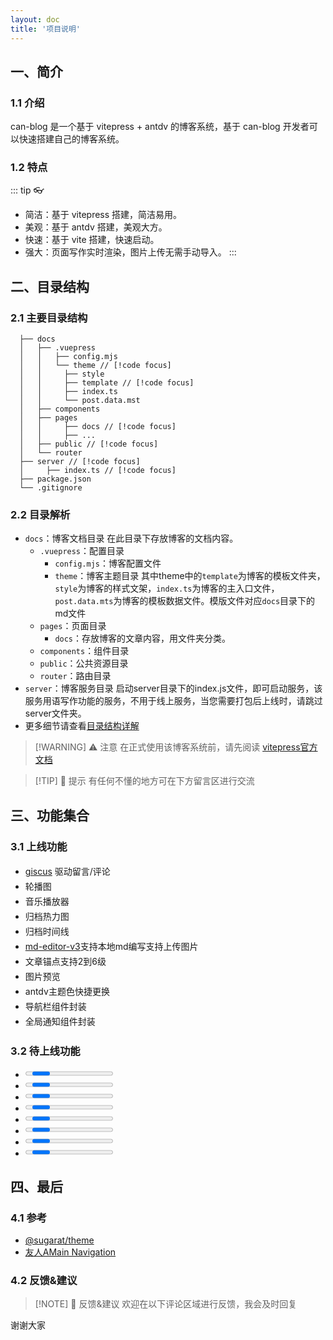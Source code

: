 ```yaml
---
layout: doc
title: '项目说明'
---
```

<script setup>
  import { ref } from 'vue'
  import { withBase } from 'vitepress'
  import Progress from './components/progress/index.vue'
  import EllipsisSpan from './components/ellipsisSpan/index.vue'
  import { Checkbox } from 'ant-design-vue'

  const checked = ref(true)
</script>
<style lang="scss" scope>
  .listItem {
    display: flex;
    padding: 2px 0;
    font-size: 14px;
    div, label {
      margin-right: 2px;
      transform: scale(0.9);
    }
    label {
      margin-right: 8px;
    }
  }
</style>

## 一、简介
### 1.1 介绍
can-blog 是一个基于 vitepress + antdv 的博客系统，基于 can-blog 开发者可以快速搭建自己的博客系统。
### 1.2 特点
::: tip 👓
- 简洁：基于 vitepress 搭建，简洁易用。
- 美观：基于 antdv 搭建，美观大方。
- 快速：基于 vite 搭建，快速启动。
- 强大：页面写作实时渲染，图片上传无需手动导入。
:::

## 二、目录结构
### 2.1 主要目录结构
```can-blog
  ├── docs
  │   ├── .vuepress
  │   │   ├── config.mjs
  │   │   └── theme // [!code focus]
  │   │     ├── style
  │   │     ├── template // [!code focus]
  │   │     ├── index.ts
  │   │     └── post.data.mst
  │   ├── components
  │   ├── pages
  │   │     ├── docs // [!code focus]
  │   │     ├── ...
  │   ├── public // [!code focus]
  │   └── router
  ├── server // [!code focus]
  │     ├── index.ts // [!code focus]
  ├── package.json
  └── .gitignore
```
### 2.2 目录解析
- `docs`：博客文档目录
  在此目录下存放博客的文档内容。
  - `.vuepress`：配置目录
    - `config.mjs`：博客配置文件
    - `theme`：博客主题目录
    其中theme中的`template`为博客的模板文件夹，`style`为博客的样式文架，`index.ts`为博客的主入口文件，`post.data.mts`为博客的模板数据文件。模版文件对应`docs`目录下的md文件
  - `pages`：页面目录
    - `docs`：存放博客的文章内容，用文件夹分类。
  - `components`：组件目录
  - `public`：公共资源目录
  - `router`：路由目录
- `server`：博客服务目录
  启动server目录下的index.js文件，即可启动服务，该服务用语写作功能的服务，不用于线上服务，当您需要打包后上线时，请跳过server文件夹。
- 更多细节请查看[目录结构详解](/other)

> [!WARNING] ⚠️ 注意
> 在正式使用该博客系统前，请先阅读 [vitepress官方文档](https://vitepress.dev/zh/guide/what-is-vitepress)

> [!TIP] 🎉 提示
> 有任何不懂的地方可在下方留言区进行交流

## 三、功能集合
### 3.1 上线功能

- <div class="listItem">
    <Checkbox v-model:checked="checked" />
    <a class="vp-external-link-icon" href="https://giscus.app/zh-CN" target="_blank">giscus</a> 驱动留言/评论
  </div>
- <div class="listItem"><Checkbox v-model:checked="checked" />轮播图</div>
- <div class="listItem"><Checkbox v-model:checked="checked" />
    <a :href="withBase('/music')" target="_blank">音乐播放器</a>
  </div>
- <div class="listItem"><Checkbox v-model:checked="checked" />归档热力图</div>
- <div class="listItem"><Checkbox v-model:checked="checked" />归档时间线</div>
- <div class="listItem">
    <Checkbox v-model:checked="checked" />
    <a class="vp-external-link-icon" href="https://github.com/imzbf/md-editor-v3" target="_blank">md-editor-v3</a>支持本地md编写支持上传图片
  </div>
- <div class="listItem"><Checkbox v-model:checked="checked" />文章锚点支持2到6级</div>
- <div class="listItem"><Checkbox v-model:checked="checked" />图片预览</div>
- <div class="listItem"><Checkbox v-model:checked="checked" />antdv主题色快捷更换</div>
- <div class="listItem"><Checkbox v-model:checked="checked" />导航栏组件封装</div>
- <div class="listItem"><Checkbox v-model:checked="checked" />全局通知组件封装</div>


### 3.2 待上线功能
- <div class="listItem"><Progress :percent="100"/> 首页文章列表优化</div>
- <div class="listItem"><Progress :percent="100"/> 动态文章配置文件输出</div>
- <div class="listItem"><Progress :percent="90"/> 代码结构优化</div>
- <div class="listItem"><Progress :percent="60"/> 文章布局优化</div>
- <div class="listItem"><Progress :percent="20"/> Hooks开发</div>
- <div class="listItem"><Progress :percent="10"/> 标签转图片为文章封面图</div>
- <div class="listItem"><Progress :percent="10"/> 博客概览信息（文章数，网站运行天数，字数，访问量等等）</div>
- <div class="listItem"><Progress :percent="0"/> 脚手架配置项目（重点）</div>

## 四、最后
### 4.1 参考
- [@sugarat/theme](https://theme.sugarat.top/)
- [友人AMain Navigation](http://niubin.site/)
### 4.2 反馈&建议
> [!NOTE] 📒 反馈&建议
> 欢迎在以下评论区域进行反馈，我会及时回复

谢谢大家